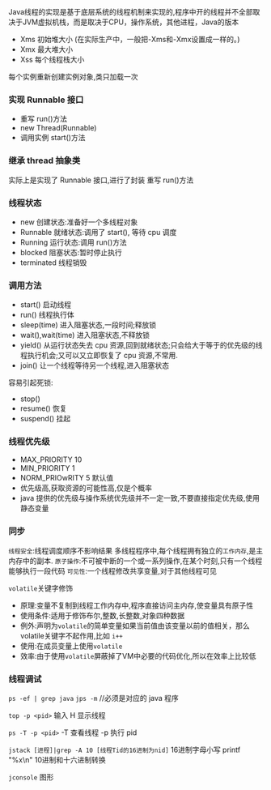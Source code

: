 Java线程的实现是基于底层系统的线程机制来实现的,程序中开的线程并不全部取决于JVM虚拟机栈，而是取决于CPU，操作系统，其他进程，Java的版本


- Xms 初始堆大小 (在实际生产中，一般把-Xms和-Xmx设置成一样的。)
- Xmx 最大堆大小
- Xss 每个线程栈大小

每个实例重新创建实例对象,类只加载一次

### 实现 Runnable 接口
- 重写 run()方法
- new Thread(Runnable)
- 调用实例 start()方法

### 继承 thread 抽象类
实际上是实现了 Runnable 接口,进行了封装
重写 run()方法

### 线程状态

- new 创建状态:准备好一个多线程对象
- Runnable 就绪状态:调用了 start(), 等待 cpu 调度
- Running 运行状态:调用 run()方法
- blocked 阻塞状态:暂时停止执行
- terminated 线程销毁

### 调用方法
- start() 启动线程
- run() 线程执行体
- sleep(time) 进入阻塞状态,一段时间;释放锁
- wait(),wait(time) 进入阻塞状态,不释放锁
- yield() 从运行状态失去 cpu 资源,回到就绪状态;只会给大于等于的优先级的线程执行机会;又可以又立即恢复了 cpu 资源,不常用.
- join() 让一个线程等待另一个线程,进入阻塞状态

容易引起死锁:
- stop()
- resume() 恢复
- suspend() 挂起

### 线程优先级
- MAX_PRIORITY 10
- MIN_PRIORITY  1
- NORM_PRIOwRITY 5 默认值
- 优先级高,获取资源的可能性高,仅是个概率
- java 提供的优先级与操作系统优先级并不一定一致,不要直接指定优先级,使用静态变量


### 同步

`线程安全`:线程调度顺序不影响结果
多线程程序中,每个线程拥有独立的`工作内存`,是主内存中的副本.
`原子操作`:不可被中断的一个或一系列操作,在某个时刻,只有一个线程能够执行一段代码
`可见性`:一个线程修改共享变量,对于其他线程可见

`volatile`关键字修饰
- 原理:变量不复制到线程工作内存中,程序直接访问主内存,使变量具有原子性
- 使用条件:适用于修饰布尔,整数,长整数,对象四种数据
- 例外:声明为`volatile`的简单变量如果当前值由该变量以前的值相关，那么volatile关键字不起作用,比如 `i++`
- 使用:在成员变量上使用`volatile`
- 效率:由于使用`volatile`屏蔽掉了VM中必要的代码优化,所以在效率上比较低

### 线程调试

`ps -ef | grep java`
`jps -m` //必须是对应的 java 程序

`top -p <pid>` 输入 H 显示线程

`ps -T -p <pid>` -T 查看线程 -p 执行 pid

`jstack [进程]|grep -A 10 [线程Tid的16进制为nid]`
16进制字母小写
printf "%x\n" 10进制和十六进制转换

`jconsole` 图形
